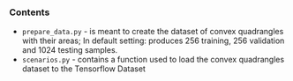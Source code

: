 ### Contents
* `prepare_data.py` - is meant to create the dataset of convex quadrangles with their areas; In default setting: produces 256 training, 256 validation and 1024 testing samples.
* `scenarios.py` - contains a function used to load the convex quadrangles dataset to the Tensorflow Dataset
